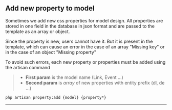 ## Add new property to model

Sometimes we add new css properties for model design. All properties are stored in one field in the database in json format and are passed to the template as an array or object.

Since the property is new, users cannot have it. But it is present in the template, which can cause an error in the case of an array "Missing key" or in the case of an object "Missing property"

To avoid such errors, each new property or properties must be added using the artisan command

> - **First param** is the model name (Link, Event ...)
> - **Second param** is _array_ of new properties with entity prefix (dl, de ...)
> 
`php artisan property:add {model} {property*}` 

___

